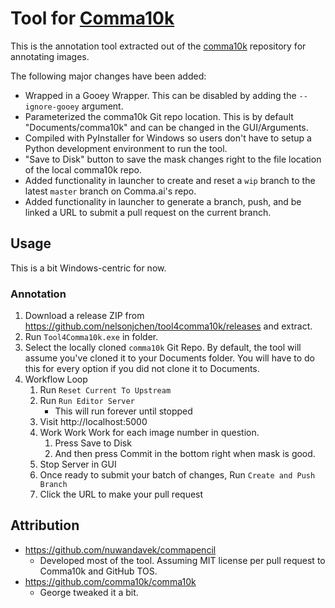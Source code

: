 # Tool for [Comma10k][comma10k]

This is the annotation tool extracted out of the [comma10k][comma10k] repository for annotating images.

The following major changes have been added:

* Wrapped in a Gooey Wrapper. This can be disabled by adding the `--ignore-gooey` argument.
* Parameterized the comma10k Git repo location. This is by default "Documents/comma10k" 
  and can be changed in the GUI/Arguments.
* Compiled with PyInstaller for Windows so users don't have to setup a Python development 
  environment to run the tool.
* "Save to Disk" button to save the mask changes right to the file location of the local comma10k repo.
* Added functionality in launcher to create and reset a `wip` branch to the latest `master` branch on Comma.ai's repo.
* Added functionality in launcher to generate a branch, push, and be linked a URL to submit a pull request on the current branch.

## Usage

This is a bit Windows-centric for now.

### Annotation

1. Download a release ZIP from https://github.com/nelsonjchen/tool4comma10k/releases and extract.
2. Run `Tool4Comma10k.exe` in folder.
3. Select the locally cloned `comma10k` Git Repo. By default, the tool will assume you've cloned it to
    your Documents folder. You will have to do this for every option if you did not clone it to Documents.    
5. Workflow Loop
    1. Run `Reset Current To Upstream`
    2. Run `Run Editor Server`
        * This will run forever until stopped
    3. Visit http://localhost:5000     
    4. Work Work Work for each image number in question.    
        1. Press Save to Disk
        1. And then press Commit in the bottom right when mask is good.
    5. Stop Server in GUI
    6. Once ready to submit your batch of changes, Run `Create and Push Branch`
    7. Click the URL to make your pull request

## Attribution

* https://github.com/nuwandavek/commapencil
    * Developed most of the tool. Assuming MIT license per pull request to Comma10k and GitHub TOS. 
* https://github.com/comma10k/comma10k
    * George tweaked it a bit.

[comma10k]: https://github.com/commaai/comma10k

